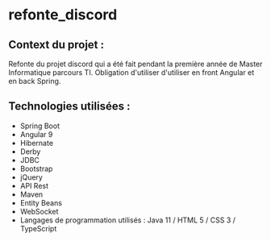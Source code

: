 # refonte_discord

## Context du projet :

Refonte du projet discord qui a été fait pendant la première année de Master Informatique parcours TI. Obligation d'utiliser d'utiliser en front Angular et en back Spring.

## Technologies utilisées :
- Spring Boot
- Angular 9
- Hibernate
- Derby
- JDBC
- Bootstrap
- jQuery
- API Rest
- Maven
- Entity Beans
- WebSocket
- Langages de programmation utilisés : Java 11 / HTML 5 / CSS 3 / TypeScript
